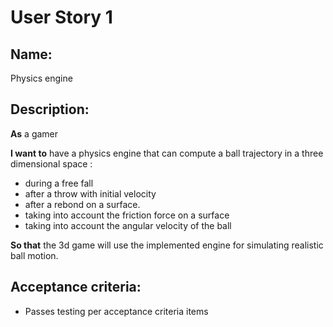 # User Story 1

## Name:
Physics engine


## Description:
**As** a gamer 

**I want to** have a physics engine that can compute a ball trajectory in a three dimensional space :

- during a free fall
- after a throw with initial velocity
- after a rebond on a surface. 
- taking into account the friction force on a surface
- taking into account the angular velocity of the ball


**So that** the 3d game will use the implemented engine for simulating realistic ball motion.
 

## Acceptance criteria:
- Passes testing per acceptance criteria items